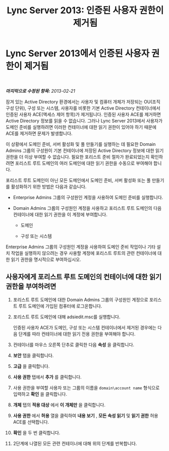 ﻿---
title: 'Lync Server 2013: 인증된 사용자 권한이 제거됨'
TOCTitle: 인증된 사용자 권한이 제거됨
ms:assetid: 5fcd70a5-813a-4076-9bb6-5b0d47505038
ms:mtpsurl: https://technet.microsoft.com/ko-kr/library/Gg398425(v=OCS.15)
ms:contentKeyID: 49303789
ms.date: 08/24/2015
mtps_version: v=OCS.15
ms.translationtype: HT
---

# Lync Server 2013에서 인증된 사용자 권한이 제거됨

 

_**마지막으로 수정된 항목:** 2013-02-21_

잠겨 있는 Active Directory 환경에서는 사용자 및 컴퓨터 개체가 저장되는 OU(조직 구성 단위), 구성 또는 시스템, 사용자를 비롯한 기본 Active Directory 컨테이너에서 인증된 사용자 ACE(액세스 제어 항목)가 제거됩니다. 인증된 사용자 ACE를 제거하면 Active Directory 정보를 읽을 수 없습니다. 그러나 Lync Server 2013에서 사용자가 도메인 준비를 실행하려면 이러한 컨테이너에 대한 읽기 권한이 있어야 하기 때문에 ACE를 제거하면 문제가 발생합니다.

이 상황에서 도메인 준비, 서버 활성화 및 풀 만들기를 실행하는 데 필요한 Domain Admins 그룹의 구성원이 기본 컨테이너에 저장된 Active Directory 정보에 대한 읽기 권한을 더 이상 부여할 수 없습니다. 필요한 포리스트 준비 절차가 완료되었는지 확인하려면 포리스트 루트 도메인의 여러 도메인에 대한 읽기 권한을 수동으로 부여해야 합니다.

포리스트 루트 도메인이 아닌 모든 도메인에서 도메인 준비, 서버 활성화 또는 풀 만들기를 활성화하기 위한 방법은 다음과 같습니다.

  - Enterprise Admins 그룹의 구성원인 계정을 사용하여 도메인 준비를 실행합니다.

  - Domain Admins 그룹의 구성원인 계정을 사용하고 포리스트 루트 도메인의 다음 컨테이너에 대한 읽기 권한을 이 계정에 부여합니다.
    
      - 도메인
    
      - 구성 또는 시스템

Enterprise Admins 그룹의 구성원인 계정을 사용하여 도메인 준비 작업이나 기타 설치 작업을 실행하지 않으려는 경우 사용할 계정에 포리스트 루트의 관련 컨테이너에 대한 읽기 권한을 명시적으로 부여하십시오.

## 사용자에게 포리스트 루트 도메인의 컨테이너에 대한 읽기 권한을 부여하려면

1.  포리스트 루트 도메인에 대한 Domain Admins 그룹의 구성원인 계정으로 포리스트 루트 도메인에 가입된 컴퓨터에 로그온합니다.

2.  포리스트 루트 도메인에 대해 adsiedit.msc를 실행합니다.
    
    인증된 사용자 ACE가 도메인, 구성 또는 시스템 컨테이너에서 제거된 경우에는 다음 단계를 따라 컨테이너에 대한 읽기 전용 권한을 부여해야 합니다.

3.  컨테이너를 마우스 오른쪽 단추로 클릭한 다음 **속성** 을 클릭합니다.

4.  **보안** 탭을 클릭합니다.

5.  **고급** 을 클릭합니다.

6.  **사용 권한** 탭에서 **추가** 를 클릭합니다.

7.  사용 권한을 부여할 사용자 또는 그룹의 이름을 `domain\account name` 형식으로 입력하고 **확인** 을 클릭합니다.

8.  **개체** 탭의 **적용 대상** 에서 **이 개체만** 을 클릭합니다.

9.  **사용 권한** 에서 **허용** 열을 클릭하여 **내용 보기** , **모든 속성 읽기** 및 **읽기 권한** 허용 ACE를 선택합니다.

10. **확인** 을 두 번 클릭합니다.

11. 2단계에 나열된 모든 관련 컨테이너에 대해 위의 단계를 반복합니다.

